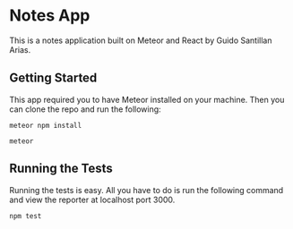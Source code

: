 # Notes App

This is a notes application built on Meteor and React by Guido Santillan Arias.

## Getting Started

This app required you to have Meteor installed on your machine. Then you can clone the repo and run the following:

```
meteor npm install
```

```
meteor
```

## Running the Tests

Running the tests is easy. All you have to do is run the following command and view the reporter at localhost port 3000.

```
npm test
```
